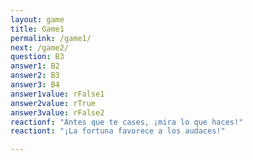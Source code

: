 ```yaml
---
layout: game
title: Game1
permalink: /game1/
next: /game2/
question: B3
answer1: B2
answer2: B3
answer3: B4
answer1value: rFalse1
answer2value: rTrue
answer3value: rFalse2
reactionf: "Antes que te cases, ¡mira lo que haces!"
reactiont: "¡La fortuna favorece a los audaces!"

---
```


